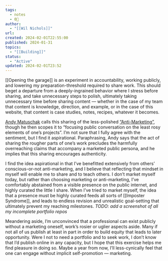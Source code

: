 ```yaml
---
tags:
  - notes
  - 0🌲
author:
  - "[[Wil Nichols]]"
url: 
created: 2024-02-01T22:55:00
published: 2024-01-31
topics:
  - "[[Building]]"
status:
  - "Active"
updated: 2024-02-01T23:52
---
```

[[Opening the garage]] is an experiment in accountability, working publicly, and lowering my preparation-threshold required to share work. This should beget a departure from a deeply-ingrained behavior where I stress before sharing, and take unnecessary steps to polish, ultimately taking unnecessary time before sharing content — whether in the case of my team that content is knowledge, direction, and example, or in the case of this website, that content is case studies, notes, recipes, whatever it becomes.

[Andy Matuschak](https://www.andymatuschak.org) calls this sharing of the less-polished [“Anti-Marketing”](https://notes.andymatuschak.org/About_these_notes?stackedNotes=zCMhncA1iSE74MKKYQS5PBZ&stackedNotes=zF9ywLHqHfN5rFuPApiyqmP), though he then scopes it to “focusing public conversation on the least rosy elements of one’s projects”. I’m not sure that I fully agree with the sentiment, but I find it aspirational. Paraphrasing, Andy says that the act of sharing the rougher parts of one’s work precludes the harmfully overreaching claims that accompany a marketed public persona, and he implies that this sharing encourages authenticity. 

I find the idea aspirational in that I’ve benefitted extensively from others’ conscious-or-not anti-marketing, and I believe that reflecting that mindset in myself will enable me to share and to teach others. I don’t market myself today, but rather than choosing marketing or anti-marketing, I’ve comfortably abstained from a visible presence on the public internet, and highly curated the little I share. When I’ve tried to market myself, the idea that a presence must be highly curated feeds all sorts of [[Imposter Syndrome]], and leads to endless revision and unrealistic goal-setting that ultimately prevent my reaching milestones. _TODO: add a screenshot of all my incomplete portfolio repos_

Meandering aside, I’m unconvinced that a professional can exist publicly without a marketing oneself, work’s rosier or uglier aspects aside. Many if not all of us publish at least in part in order to build equity that leads to later opportunity. Were I not to need a portfolio and to seek work, I don’t know that I’d publish online in any capacity, but I hope that this exercise helps me find pleasure in doing so. Maybe a year from now, I’ll less-cynically feel that one can engage without implicit self-promotion — marketing. 
